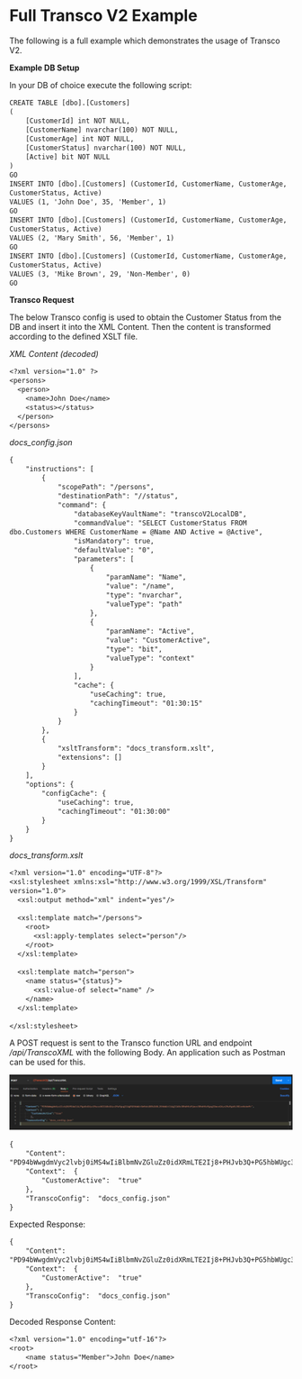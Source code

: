 # Full Transco V2 Example

The following is a full example which demonstrates the usage of Transco V2.

**Example DB Setup**

In your DB of choice execute the following script:

    CREATE TABLE [dbo].[Customers]
    (
    	[CustomerId] int NOT NULL,
    	[CustomerName] nvarchar(100) NOT NULL,
    	[CustomerAge] int NOT NULL,
    	[CustomerStatus] nvarchar(100) NOT NULL,
    	[Active] bit NOT NULL
    )
    GO
    INSERT INTO [dbo].[Customers] (CustomerId, CustomerName, CustomerAge, CustomerStatus, Active)
    VALUES (1, 'John Doe', 35, 'Member', 1)
    GO
    INSERT INTO [dbo].[Customers] (CustomerId, CustomerName, CustomerAge, CustomerStatus, Active)
    VALUES (2, 'Mary Smith', 56, 'Member', 1)
    GO
    INSERT INTO [dbo].[Customers] (CustomerId, CustomerName, CustomerAge, CustomerStatus, Active)
    VALUES (3, 'Mike Brown', 29, 'Non-Member', 0)
    GO

**Transco Request**



The below Transco config is used to obtain the Customer Status from the DB and insert it into the XML Content. Then the content is transformed according to the defined XSLT file.

*XML Content (decoded)*

    <?xml version="1.0" ?>
    <persons>
      <person>
        <name>John Doe</name>
        <status></status>
      </person>
    </persons>

*docs_config.json*

    {
    	"instructions": [
    		{   			
    			"scopePath": "/persons",
    			"destinationPath": "//status",
    			"command": {
    				"databaseKeyVaultName": "transcoV2LocalDB",
    				"commandValue": "SELECT CustomerStatus FROM dbo.Customers WHERE CustomerName = @Name AND Active = @Active",
    				"isMandatory": true,
    				"defaultValue": "0",
    				"parameters": [
    					{
    						"paramName": "Name",
    						"value": "/name",
    						"type": "nvarchar",
    						"valueType": "path"
    					},
    					{
    						"paramName": "Active",
    						"value": "CustomerActive",
    						"type": "bit",
    						"valueType": "context"
    					}
    				],
    				"cache": {
    					"useCaching": true,
    					"cachingTimeout": "01:30:15"
    				}
    			}
    		},
    		{
    			"xsltTransform": "docs_transform.xslt",
    			"extensions": []
    		}
    	],
    	"options": {
    		"configCache": {
    			"useCaching": true,
    			"cachingTimeout": "01:30:00"
    		}
    	}
    }



*docs_transform.xslt*

    <?xml version="1.0" encoding="UTF-8"?>
    <xsl:stylesheet xmlns:xsl="http://www.w3.org/1999/XSL/Transform" version="1.0">
      <xsl:output method="xml" indent="yes"/>
    
      <xsl:template match="/persons">
        <root>
          <xsl:apply-templates select="person"/>
        </root>
      </xsl:template>
    
      <xsl:template match="person">
        <name status="{status}">
          <xsl:value-of select="name" />
        </name>
      </xsl:template>
    
    </xsl:stylesheet>

A POST request is sent to the Transco function URL and endpoint */api/TranscoXML* with the following Body. An application such as Postman can be used for this.

![Postman Request](../../images/transcoV2Postman.png)


    { 
	    "Content":  "PD94bWwgdmVyc2lvbj0iMS4wIiBlbmNvZGluZz0idXRmLTE2Ij8+PHJvb3Q+PG5hbWUgc3RhdHVzPSJNZW1iZXIiPkpvaG4gRG9lPC9uYW1lPjwvcm9vdD4=",  
	    "Context":  { 
		    "CustomerActive":  "true"   
	    },   
	    "TranscoConfig":  "docs_config.json"    
    }

Expected Response:

    {
    	"Content":  "PD94bWwgdmVyc2lvbj0iMS4wIiBlbmNvZGluZz0idXRmLTE2Ij8+PHJvb3Q+PG5hbWUgc3RhdHVzPSJNZW1iZXIiPkpvaG4gRG9lPC9uYW1lPjwvcm9vdD4=",
    	"Context":  {
    		"CustomerActive":  "true"
    	},
    	"TranscoConfig":  "docs_config.json"
    }
Decoded Response Content:

    <?xml version="1.0" encoding="utf-16"?>
    <root>
	    <name status="Member">John Doe</name>
    </root>
